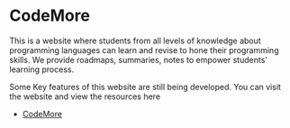 # CodeMore

This is a website where students from all levels of knowledge about programming languages can learn and revise to hone their programming skills.
We provide roadmaps, summaries, notes to empower students' learning process.

Some Key features of this website are still being developed.
You can visit the website and view the resources here
- [CodeMore](https://code-more-web-5sr8.vercel.app)